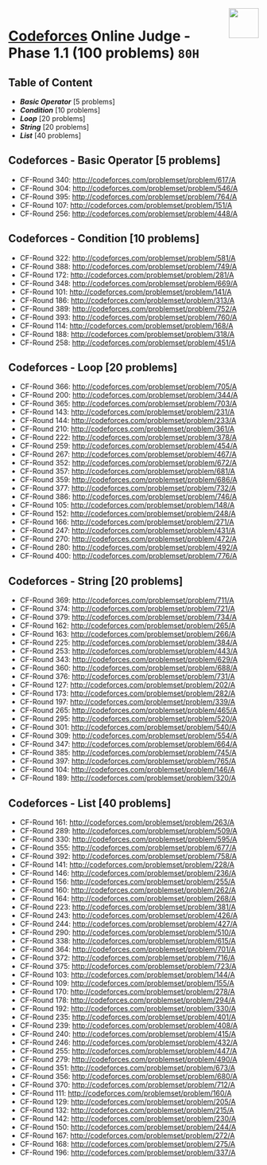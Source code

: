<img align="right" width="60" height="60" src="https://github.com/cs-MohamedAyman/Problem-Solving-Training/blob/master/online-judges-logos/codeforces.jpg">

# [Codeforces](https://codeforces.com/) Online Judge - Phase 1.1 (100 problems) `80H`

## Table of Content

- ***Basic Operator*** [5 problems]
- ***Condition***      [10 problems]
- ***Loop***           [20 problems]
- ***String***         [20 problems]
- ***List***           [40 problems]

## Codeforces - Basic Operator [5 problems]

- CF-Round 340: http://codeforces.com/problemset/problem/617/A
- CF-Round 304: http://codeforces.com/problemset/problem/546/A
- CF-Round 395: http://codeforces.com/problemset/problem/764/A
- CF-Round 107: http://codeforces.com/problemset/problem/151/A
- CF-Round 256: http://codeforces.com/problemset/problem/448/A

## Codeforces - Condition [10 problems]

- CF-Round 322: http://codeforces.com/problemset/problem/581/A
- CF-Round 388: http://codeforces.com/problemset/problem/749/A
- CF-Round 172: http://codeforces.com/problemset/problem/281/A
- CF-Round 348: http://codeforces.com/problemset/problem/669/A
- CF-Round 101: http://codeforces.com/problemset/problem/141/A
- CF-Round 186: http://codeforces.com/problemset/problem/313/A
- CF-Round 389: http://codeforces.com/problemset/problem/752/A
- CF-Round 393: http://codeforces.com/problemset/problem/760/A
- CF-Round 114: http://codeforces.com/problemset/problem/168/A
- CF-Round 188: http://codeforces.com/problemset/problem/318/A
- CF-Round 258: http://codeforces.com/problemset/problem/451/A

## Codeforces - Loop [20 problems]

- CF-Round 366: http://codeforces.com/problemset/problem/705/A
- CF-Round 200: http://codeforces.com/problemset/problem/344/A
- CF-Round 365: http://codeforces.com/problemset/problem/703/A
- CF-Round 143: http://codeforces.com/problemset/problem/231/A
- CF-Round 144: http://codeforces.com/problemset/problem/233/A
- CF-Round 210: http://codeforces.com/problemset/problem/361/A
- CF-Round 222: http://codeforces.com/problemset/problem/378/A
- CF-Round 259: http://codeforces.com/problemset/problem/454/A
- CF-Round 267: http://codeforces.com/problemset/problem/467/A
- CF-Round 352: http://codeforces.com/problemset/problem/672/A
- CF-Round 357: http://codeforces.com/problemset/problem/681/A
- CF-Round 359: http://codeforces.com/problemset/problem/686/A
- CF-Round 377: http://codeforces.com/problemset/problem/732/A
- CF-Round 386: http://codeforces.com/problemset/problem/746/A
- CF-Round 105: http://codeforces.com/problemset/problem/148/A
- CF-Round 152: http://codeforces.com/problemset/problem/248/A
- CF-Round 166: http://codeforces.com/problemset/problem/271/A
- CF-Round 247: http://codeforces.com/problemset/problem/431/A
- CF-Round 270: http://codeforces.com/problemset/problem/472/A
- CF-Round 280: http://codeforces.com/problemset/problem/492/A
- CF-Round 400: http://codeforces.com/problemset/problem/776/A

## Codeforces - String [20 problems]

- CF-Round 369: http://codeforces.com/problemset/problem/711/A
- CF-Round 374: http://codeforces.com/problemset/problem/721/A
- CF-Round 379: http://codeforces.com/problemset/problem/734/A
- CF-Round 162: http://codeforces.com/problemset/problem/265/A
- CF-Round 163: http://codeforces.com/problemset/problem/266/A
- CF-Round 225: http://codeforces.com/problemset/problem/384/A
- CF-Round 253: http://codeforces.com/problemset/problem/443/A
- CF-Round 343: http://codeforces.com/problemset/problem/629/A
- CF-Round 360: http://codeforces.com/problemset/problem/688/A
- CF-Round 376: http://codeforces.com/problemset/problem/731/A
- CF-Round 127: http://codeforces.com/problemset/problem/202/A
- CF-Round 173: http://codeforces.com/problemset/problem/282/A
- CF-Round 197: http://codeforces.com/problemset/problem/339/A
- CF-Round 265: http://codeforces.com/problemset/problem/465/A
- CF-Round 295: http://codeforces.com/problemset/problem/520/A
- CF-Round 301: http://codeforces.com/problemset/problem/540/A
- CF-Round 309: http://codeforces.com/problemset/problem/554/A
- CF-Round 347: http://codeforces.com/problemset/problem/664/A
- CF-Round 385: http://codeforces.com/problemset/problem/745/A
- CF-Round 397: http://codeforces.com/problemset/problem/765/A
- CF-Round 104: http://codeforces.com/problemset/problem/146/A
- CF-Round 189: http://codeforces.com/problemset/problem/320/A

## Codeforces - List [40 problems]

- CF-Round 161: http://codeforces.com/problemset/problem/263/A
- CF-Round 289: http://codeforces.com/problemset/problem/509/A
- CF-Round 330: http://codeforces.com/problemset/problem/595/A
- CF-Round 355: http://codeforces.com/problemset/problem/677/A
- CF-Round 392: http://codeforces.com/problemset/problem/758/A
- CF-Round 141: http://codeforces.com/problemset/problem/228/A
- CF-Round 146: http://codeforces.com/problemset/problem/236/A
- CF-Round 156: http://codeforces.com/problemset/problem/255/A
- CF-Round 160: http://codeforces.com/problemset/problem/262/A
- CF-Round 164: http://codeforces.com/problemset/problem/268/A
- CF-Round 223: http://codeforces.com/problemset/problem/381/A
- CF-Round 243: http://codeforces.com/problemset/problem/426/A
- CF-Round 244: http://codeforces.com/problemset/problem/427/A
- CF-Round 290: http://codeforces.com/problemset/problem/510/A
- CF-Round 338: http://codeforces.com/problemset/problem/615/A
- CF-Round 364: http://codeforces.com/problemset/problem/701/A
- CF-Round 372: http://codeforces.com/problemset/problem/716/A
- CF-Round 375: http://codeforces.com/problemset/problem/723/A
- CF-Round 103: http://codeforces.com/problemset/problem/144/A
- CF-Round 109: http://codeforces.com/problemset/problem/155/A
- CF-Round 170: http://codeforces.com/problemset/problem/278/A
- CF-Round 178: http://codeforces.com/problemset/problem/294/A
- CF-Round 192: http://codeforces.com/problemset/problem/330/A
- CF-Round 235: http://codeforces.com/problemset/problem/401/A
- CF-Round 239: http://codeforces.com/problemset/problem/408/A
- CF-Round 240: http://codeforces.com/problemset/problem/415/A
- CF-Round 246: http://codeforces.com/problemset/problem/432/A
- CF-Round 255: http://codeforces.com/problemset/problem/447/A
- CF-Round 279: http://codeforces.com/problemset/problem/490/A
- CF-Round 351: http://codeforces.com/problemset/problem/673/A
- CF-Round 356: http://codeforces.com/problemset/problem/680/A
- CF-Round 370: http://codeforces.com/problemset/problem/712/A
- CF-Round 111: http://codeforces.com/problemset/problem/160/A
- CF-Round 129: http://codeforces.com/problemset/problem/205/A
- CF-Round 132: http://codeforces.com/problemset/problem/215/A
- CF-Round 142: http://codeforces.com/problemset/problem/230/A
- CF-Round 150: http://codeforces.com/problemset/problem/244/A
- CF-Round 167: http://codeforces.com/problemset/problem/272/A
- CF-Round 168: http://codeforces.com/problemset/problem/275/A
- CF-Round 196: http://codeforces.com/problemset/problem/337/A
